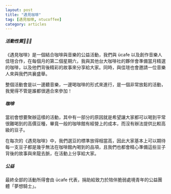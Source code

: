 ```yaml
---
layout: post
title: "遇見咖啡"
tag: [遇見咖啡, ntucoffee]
category: articles
---
```


##### 活動性質

《遇見咖啡》是一個結合咖啡與音樂的公益活動，我們與 ücafe 以及創作音樂人佳瑄合作，在每個月的第二個星期六，我與其他台大咖啡社的夥伴會準備當月精選的咖啡，以及他們背後精彩的故事來分享給大家。同時，與佳瑄也會邀請一位音樂人來與我們共襄盛舉。

整個活動會是以一邊聽音樂，一邊喝咖啡的形式來進行，是一個非常放鬆的活動，我覺得不管是誰都很適合來參加！

##### 咖啡

當初會想要聚辦這樣的活動，其中有一部分的原因就是希望讓大家都可以喝到平常很難喝到的高價豆種，畢竟一般的咖啡館有經營上的成本，而沒有辦法提供比較高級的豆子。

在每次的《遇見咖啡》中，我們選豆的標準放得相當高，因此大家基本上可以期待每一支豆子都是幾乎無法在咖啡館內喝到的品項，且我們也都會精心準備這些豆子背後的故事與來龍去脈，在活動上分享給大家。

##### 公益

最終全部的活動所得會由 ücafe 代表，捐助給致力於陪伴脆弱處境青年的公益團體「夢想騎士」。